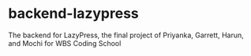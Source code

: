 # backend-lazypress
The backend for LazyPress, the final project of Priyanka, Garrett, Harun, and Mochi for WBS Coding School
